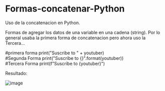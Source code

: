 # Formas-concatenar-Python
Uso de la concatenacion en Python.

Formas de agregar los datos de una variable en una cadena (string). Por lo general usaba la primera forma de concatenacion pero ahora uso la Tercera...

#primera forma print("Suscribe to " + youtuber)   
#Segunda Forma print("Suscribe to {}".format(youtuber))     
#Tercera Forma print(f"Suscribe to {youtuber}")      

Resultado:

![image](https://github.com/user-attachments/assets/ca29d193-5d1f-48d1-b5de-6212f6ace9ca)
